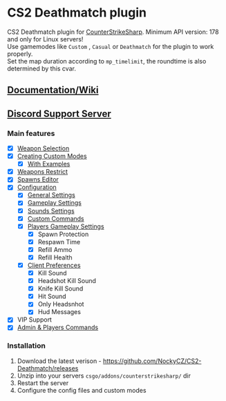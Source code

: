 # CS2 Deathmatch plugin
CS2 Deathmatch plugin for [CounterStrikeSharp](https://github.com/roflmuffin/CounterStrikeSharp). Minimum API version: 178 and only for Linux servers!<br>
Use gamemodes like `Custom` , `Casual` or `Deathmatch` for the plugin to work properly.<br>
Set the map duration according to `mp_timelimit`, the roundtime is also determined by this cvar.

## [Documentation/Wiki](https://docs.sourcefactory.eu/cs2-free-plugins/deathmatch)
## [Discord Support Server](https://discord.gg/sourcefactory)

### Main features
- [x] [Weapon Selection](https://docs.sourcefactory.eu/cs2-free-plugins/deathmatch/weapons-selection)
- [x] [Creating Custom Modes](https://docs.sourcefactory.eu/cs2-free-plugins/deathmatch/creating-custom-modes)
  - [x] [With Examples](https://docs.sourcefactory.eu/cs2-free-plugins/deathmatch/creating-custom-modes#examples)
- [x] [Weapons Restrict](https://docs.sourcefactory.eu/cs2-free-plugins/deathmatch/weapons-restrict)
- [x] [Spawns Editor](https://docs.sourcefactory.eu/cs2-free-plugins/deathmatch/spawns-editor)
- [x] [Configuration](https://docs.sourcefactory.eu/cs2-free-plugins/deathmatch/configuration)
  - [x] [General Settings](https://docs.sourcefactory.eu/cs2-free-plugins/deathmatch/configuration#general-settings-1)
  - [x] [Gameplay Settings](https://docs.sourcefactory.eu/cs2-free-plugins/deathmatch/configuration#gameplay-settings-1)
  - [x] [Sounds Settings](https://docs.sourcefactory.eu/cs2-free-plugins/deathmatch/configuration#sounds-settings-1)
  - [x] [Custom Commands](https://docs.sourcefactory.eu/cs2-free-plugins/deathmatch/configuration#custom-commands-1)
  - [x] [Players Gameplay Settings](https://docs.sourcefactory.eu/cs2-free-plugins/deathmatch/configuration#players-gameplay-settings-1)
    - [x] Spawn Protection
    - [x] Respawn Time
    - [x] Refill Ammo
    - [x] Refill Health
  - [x] [Client Preferences](https://docs.sourcefactory.eu/cs2-free-plugins/deathmatch/configuration#players-gameplay-settings-1)
    - [x] Kill Sound
    - [x] Headshot Kill Sound
    - [x] Knife Kill Sound
    - [x] Hit Sound
    - [x] Only Headsnhot
    - [x] Hud Messages
- [x] VIP Support
- [x] [Admin & Players Commands](https://docs.sourcefactory.eu/cs2-free-plugins/deathmatch/commands)

### Installation
1. Download the latest verison - https://github.com/NockyCZ/CS2-Deathmatch/releases
2. Unzip into your servers `csgo/addons/counterstrikesharp/` dir
3. Restart the server
4. Configure the config files and custom modes
<h1></h1>

